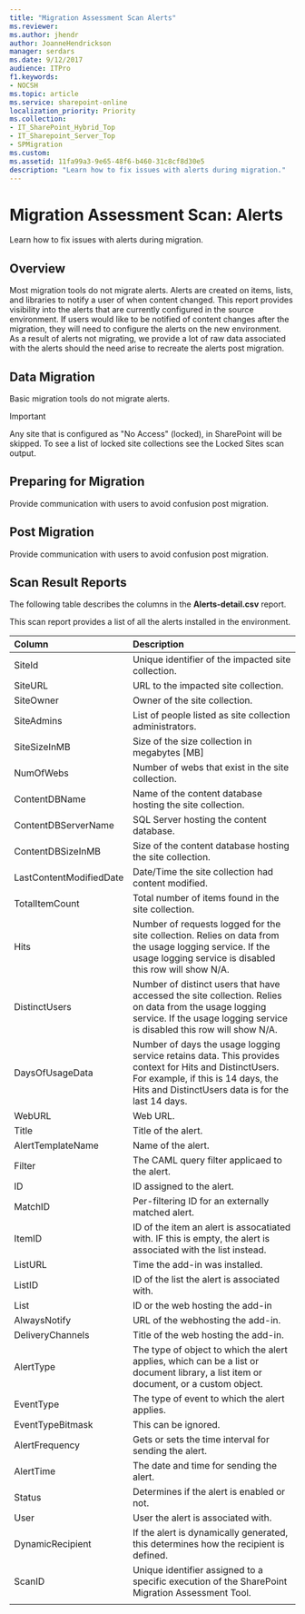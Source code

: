```yaml
---
title: "Migration Assessment Scan Alerts"
ms.reviewer: 
ms.author: jhendr
author: JoanneHendrickson
manager: serdars
ms.date: 9/12/2017
audience: ITPro
f1.keywords:
- NOCSH
ms.topic: article
ms.service: sharepoint-online
localization_priority: Priority
ms.collection:
- IT_SharePoint_Hybrid_Top
- IT_Sharepoint_Server_Top
- SPMigration
ms.custom: 
ms.assetid: 11fa99a3-9e65-48f6-b460-31c8cf8d30e5
description: "Learn how to fix issues with alerts during migration."
---
```


# Migration Assessment Scan: Alerts

Learn how to fix issues with alerts during migration.
  
## Overview

Most migration tools do not migrate alerts. Alerts are created on items, lists, and libraries to notify a user of when content changed. This report provides visibility into the alerts that are currently configured in the source environment. If users would like to be notified of content changes after the migration, they will need to configure the alerts on the new environment.   As a result of alerts not migrating, we provide a lot of raw data associated with the alerts should the need arise to recreate the alerts post migration.
  
## Data Migration

Basic migration tools do not migrate alerts.
  
> [!IMPORTANT]
> Any site that is configured as "No Access" (locked), in SharePoint will be skipped. To see a list of locked site collections see the Locked Sites scan output. 
  
## Preparing for Migration

Provide communication with users to avoid confusion post migration.
  
## Post Migration

Provide communication with users to avoid confusion post migration.
  
## Scan Result Reports

The following table describes the columns in the **Alerts-detail.csv** report. 
  
This scan report provides a list of all the alerts installed in the environment.
  
|**Column**|**Description**|
|:-----|:-----|
|SiteId  <br/> |Unique identifier of the impacted site collection.  <br/> |
|SiteURL  <br/> |URL to the impacted site collection.  <br/> |
|SiteOwner  <br/> |Owner of the site collection.  <br/> |
|SiteAdmins  <br/> |List of people listed as site collection administrators.  <br/> |
|SiteSizeInMB  <br/> |Size of the size collection in megabytes [MB]  <br/> |
|NumOfWebs  <br/> |Number of webs that exist in the site collection.  <br/> |
|ContentDBName  <br/> |Name of the content database hosting the site collection.  <br/> |
|ContentDBServerName  <br/> |SQL Server hosting the content database.  <br/> |
|ContentDBSizeInMB  <br/> |Size of the content database hosting the site collection.  <br/> |
|LastContentModifiedDate  <br/> |Date/Time the site collection had content modified.  <br/> |
|TotalItemCount  <br/> |Total number of items found in the site collection.  <br/> |
|Hits  <br/> |Number of requests logged for the site collection. Relies on data from the usage logging service. If the usage logging service is disabled this row will show N/A.  <br/> |
|DistinctUsers  <br/> |Number of distinct users that have accessed the site collection. Relies on data from the usage logging service. If the usage logging service is disabled this row will show N/A.  <br/> |
|DaysOfUsageData  <br/> |Number of days the usage logging service retains data. This provides context for Hits and DistinctUsers. For example, if this is 14 days, the Hits and DistinctUsers data is for the last 14 days.  <br/> |
|WebURL  <br/> |Web URL.  <br/> |
|Title  <br/> |Title of the alert.  <br/> |
|AlertTemplateName  <br/> |Name of the alert.  <br/> |
|Filter  <br/> |The CAML query filter applicaed to the alert.  <br/> |
|ID  <br/> |ID assigned to the alert.  <br/> |
|MatchID  <br/> |Per-filtering ID for an externally matched alert.  <br/> |
|ItemID  <br/> |ID of the item an alert is assocatiated with. IF this is empty, the alert is associated with the list instead.  <br/> |
|ListURL  <br/> |Time the add-in was installed.  <br/> |
|ListID  <br/> |ID of the list the alert is associated with.  <br/> |
|List  <br/> |ID or the web hosting the add-in  <br/> |
|AlwaysNotify  <br/> |URL of the webhosting the add-in.  <br/> |
|DeliveryChannels  <br/> |Title of the web hosting the add-in.  <br/> |
|AlertType  <br/> |The type of object to which the alert applies, which can be a list or document library, a list item or document, or a custom object.  <br/> |
|EventType  <br/> |The type of event to which the alert applies.  <br/> |
|EventTypeBitmask  <br/> |This can be ignored.  <br/> |
|AlertFrequency  <br/> |Gets or sets the time interval for sending the alert.  <br/> |
|AlertTime  <br/> |The date and time for sending the alert.  <br/> |
|Status  <br/> |Determines if the alert is enabled or not.  <br/> |
|User  <br/> |User the alert is associated with.  <br/> |
|DynamicRecipient  <br/> |If the alert is dynamically generated, this determines how the recipient is defined.  <br/> |
|ScanID  <br/> |Unique identifier assigned to a specific execution of the SharePoint Migration Assessment Tool.  <br/> |
|||
   

